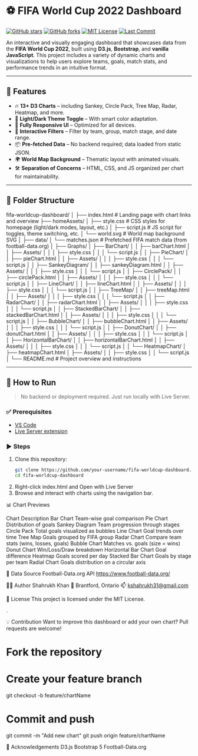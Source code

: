 # ⚽ FIFA World Cup 2022 Dashboard

[![GitHub stars](https://img.shields.io/github/stars/coreprogrammar/fifa-worldcup-dashboard?style=social)](https://github.com/your-username/fifa-worldcup-dashboard/stargazers)
[![GitHub forks](https://img.shields.io/github/forks/coreprogrammar/fifa-worldcup-dashboard?style=social)](https://github.com/your-username/fifa-worldcup-dashboard/network/members)
[![MIT License](https://img.shields.io/github/license/coreprogrammar/fifa-worldcup-dashboard)](https://github.com/your-username/fifa-worldcup-dashboard/blob/main/LICENSE)
[![Last Commit](https://img.shields.io/github/last-commit/coreprogrammar/fifa-worldcup-dashboard)](https://github.com/your-username/fifa-worldcup-dashboard/commits/main)

An interactive and visually engaging dashboard that showcases data from the **FIFA World Cup 2022**, built using **D3.js**, **Bootstrap**, and **vanilla JavaScript**. This project includes a variety of dynamic charts and visualizations to help users explore teams, goals, match stats, and performance trends in an intuitive format.

---

## 🌟 Features

- 🔥 **13+ D3 Charts** – including Sankey, Circle Pack, Tree Map, Radar, Heatmap, and more.
- 🎨 **Light/Dark Theme Toggle** – With smart color adaptation.
- 📱 **Fully Responsive UI** – Optimized for all devices.
- 🧠 **Interactive Filters** – Filter by team, group, match stage, and date range.
- 📦 **Pre-fetched Data** – No backend required; data loaded from static JSON.
- 🌍 **World Map Background** – Thematic layout with animated visuals.
- 🛠️ **Separation of Concerns** – HTML, CSS, and JS organized per chart for maintainability.

---

## 📁 Folder Structure

fifa-worldcup-dashboard/
│
├── index.html                         # Landing page with chart links and overview
├── homeAssets/
│   ├── style.css                      # CSS styles for homepage (light/dark modes, layout, etc.)
│   ├── script.js                      # JS script for toggles, theme switching, etc.
│   └── world.svg                      # World map background SVG
│
├── data/
│   └── matches.json                   # Prefetched FIFA match data (from football-data.org)
│
├── Graphs/
│   ├── BarChart/
│   │   ├── barChart.html
│   │   ├── Assets/
│   │   │   ├── style.css
│   │   │   └── script.js
│
│   ├── PieChart/
│   │   ├── pieChart.html
│   │   ├── Assets/
│   │   │   ├── style.css
│   │   │   └── script.js
│
│   ├── SankeyDiagram/
│   │   ├── sankeyDiagram.html
│   │   ├── Assets/
│   │   │   ├── style.css
│   │   │   └── script.js
│
│   ├── CirclePack/
│   │   ├── circlePack.html
│   │   ├── Assets/
│   │   │   ├── style.css
│   │   │   └── script.js
│
│   ├── LineChart/
│   │   ├── lineChart.html
│   │   ├── Assets/
│   │   │   ├── style.css
│   │   │   └── script.js
│
│   ├── TreeMap/
│   │   ├── treeMap.html
│   │   ├── Assets/
│   │   │   ├── style.css
│   │   │   └── script.js
│
│   ├── RadarChart/
│   │   ├── radarChart.html
│   │   ├── Assets/
│   │   │   ├── style.css
│   │   │   └── script.js
│
│   ├── StackedBarChart/
│   │   ├── stackedBarChart.html
│   │   ├── Assets/
│   │   │   ├── style.css
│   │   │   └── script.js
│
│   ├── BubbleChart/
│   │   ├── bubbleChart.html
│   │   ├── Assets/
│   │   │   ├── style.css
│   │   │   └── script.js
│
│   ├── DonutChart/
│   │   ├── donutChart.html
│   │   ├── Assets/
│   │   │   ├── style.css
│   │   │   └── script.js
│
│   ├── HorizontalBarChart/
│   │   ├── horizontalBarChart.html
│   │   ├── Assets/
│   │   │   ├── style.css
│   │   │   └── script.js
│
│   └── HeatmapChart/
│       ├── heatmapChart.html
│       ├── Assets/
│       │   ├── style.css
│       │   └── script.js
│
└── README.md                          # Project overview and instructions


---

## 🚀 How to Run

> No backend or deployment required. Just run locally with Live Server.

### ✅ Prerequisites

- [VS Code](https://code.visualstudio.com/)
- [Live Server extension](https://marketplace.visualstudio.com/items?itemName=ritwickdey.LiveServer)

### ▶️ Steps

1. Clone this repository:
   ```bash
   git clone https://github.com/your-username/fifa-worldcup-dashboard.git
   cd fifa-worldcup-dashboard

2. Right-click index.html and Open with Live Server
3. Browse and interact with charts using the navigation bar.


📊 Chart Previews

Chart	Description
Bar Chart	Team-wise goal comparison
Pie Chart	Distribution of goals
Sankey Diagram	Team progression through stages
Circle Pack	Total goals visualized as bubbles
Line Chart	Goal trends over time
Tree Map	Goals grouped by FIFA group
Radar Chart	Compare team stats (wins, losses, goals)
Bubble Chart	Matches vs. goals (size = wins)
Donut Chart	Win/Loss/Draw breakdown
Horizontal Bar Chart	Goal difference
Heatmap	Goals scored per day
Stacked Bar Chart	Goals by stage per team
Radial Chart	Goals distribution on a circular axis

📡 Data Source
Football-Data.org API
https://www.football-data.org/ 

🧑‍💻 Author
Shahrukh Khan
📍 Brantford, Ontario
📫 kshahrukh31@gmail.com


📝 License
This project is licensed under the MIT License.


.

💡 Contribution
Want to improve this dashboard or add your own chart? Pull requests are welcome!

# Fork the repository
# Create your feature branch
git checkout -b feature/chartName

# Commit and push
git commit -m "Add new chart"
git push origin feature/chartName

🙌 Acknowledgements
D3.js
Bootstrap 5
Football-Data.org


